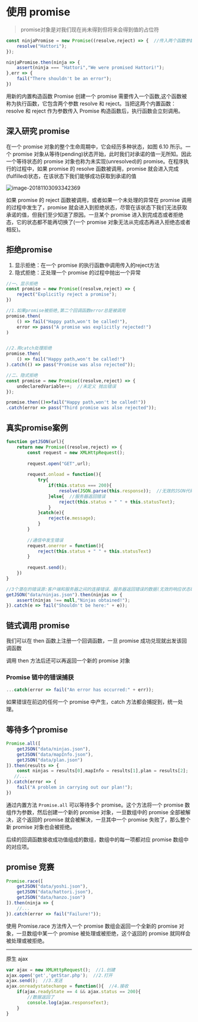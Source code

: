 # 使用 promise

> promise对象是对我们现在尚未得到但将来会得到值的占位符



```javascript
const ninjaPromise = new Promise((resolve,reject) => {  //传入两个函数参数
    resolve("Hattori");
});

ninjaPromise.then(ninja => {
    assert(ninja === "Hattori","We were promised Hattori!");
},err => {
    fail("There shouldn't be an error");
})
```



用新的内置构造函数 Promise 创建一个 promise 需要传入一个函数,这个函数被称为执行函数，它包含两个参数 resolve 和 reject。当把这两个内置函数：resolve 和 reject 作为参数传入 Promise 构造函数后，执行函数会立刻调用。



## 深入研究 promise

在一个 promise 对象的整个生命周期中，它会经历多种状态，如图 6.10 所示。一个 promise 对象从等待(pending)状态开始，此时我们对承诺的值一无所知。因此一个等待状态的 promise 对象也称为未实现(unresolved)的 promise。在程序执行的过程中，如果 promise 的 resolve 函数被调用，promise 就会进入完成(fulfilled)状态，在该状态下我们能够成功获取到承诺的值

![image-20181103093342369](/Users/smiler/notebook/gitbook/javascript/JavaScript忍者秘籍/chapter6/image-20181103093342369.png)



如果 promise 的 reject 函数被调用，或者如果一个未处理的异常在 promise 调用的过程中发生了，promise 就会进入到拒绝状态，尽管在该状态下我们无法获取承诺的值，但我们至少知道了原因。一旦某个 promise 进入到完成态或者拒绝态，它的状态都不能再切换了(一个 promise 对象无法从完成态再进入拒绝态或者相反)。



## 拒绝promise

1. 显示拒绝：在一个 promise 的执行函数中调用传入的reject方法
2. 隐式拒绝：正处理一个 promise 的过程中抛出一个异常

```javascript
//一、显示拒绝
const promise = new Promise((resolve,reject) => {
    reject("Explicitly reject a promise");
})

//1.如果promise被拒绝,第二个回调函数error总是被调用
promise.then(
	() => fail("Happy path,won't be called!"),
    error => pass("A promise was explicitly rejected!")
)


//2.用catch处理拒绝
promise.then(
	() => fail("Happy path,won't be called!")
).catch(() => pass("Promise was also rejected"));
```

```javascript
//二、隐式拒绝
const promise = new Promise((resolve,reject) => {
    undeclaredVariable++;  //未定义 抛出错误
});

promise.then(()=>fail("Happy path,won't be called!"))
.catch(error => pass("Third promise was alse rejected"));
```



## 真实promise案例

```javascript
function getJSON(url){
    return new Promise((resolve,reject) => {
        const request = new XMLHttpRequest();
        
        request.open("GET",url);
        
        request.onload = function(){
            try{
                if(this.status === 200){
                    resolve(JSON.parse(this.response));  //无效的JSON代码
                }else{  //服务器返回错误
                    reject(this.status + " " + this.statusText);
                }
            }catch(e){
                reject(e.message);
            }
        }
        
        //通信中发生错误
        request.onerror = function(){
            reject(this.status + " " + this.statusText)
        }
        
        request.send();
    })
}

//3个潜在的错误源:客户端和服务器之间的连接错误、服务器返回错误的数据(无效的响应状态码)、无效的JSON代码
getJSON("data/ninjas.json").then(ninjas => {
    assert(ninjas !== null,"Ninjas obtained!");
}).catch(e => fail("Shouldn't be here:" + e));
```



## 链式调用 promise

我们可以在 then 函数上注册一个回调函数，一旦 promise 成功兑现就出发该回调函数

调用 then 方法后还可以再返回一个新的 promise 对象



### Promise 链中的错误捕获

```javascript
...catch(error => fail("An error has occurred:" + err));
```

如果错误在前边的任何一个 promise 中产生，catch 方法都会捕捉到，统一处理。



## 等待多个promise

```javascript
Promise.all([
    getJSON("data/ninjas.json"),
    getJSON("data/mapInfo.json"),
    getJSON("data/plan.json")
]).then(results => {
    const ninjas = results[0],mapInfo = results[1],plan = results[2];
   //...
}).catch(error => {
    fail("A problem in carrying out our plan!");
})
```

通过内置方法 `Promise.all` 可以等待多个 promise。这个方法将一个 promise 数组作为参数，然后创建一个新的 promise 对象，一旦数组中的 promise 全部被解决，这个返回的 promise 就会被解决，一旦其中一个 promise 失败了，那么整个新 promise 对象也会被拒绝。

后续的回调函数接收成功值组成的数组，数组中的每一项都对应 promise 数组中的对应项。



## promise 竞赛

```javascript
Promise.race([
    getJSON("data/yoshi.json"),
    getJSON("data/hattori.json"),
    getJSON("data/hanzo.json")
]).then(ninja => {
    //...
}).catch(error => fail("Failure!"));
```

使用 Promise.race 方法传入一个 promise 数组会返回一个全新的 promise 对象，一旦数组中某一个 promise 被处理或被拒绝，这个返回的 promise 就同样会被处理或被拒绝。























---

原生 ajax

```javascript
var ajax = new XMLHttpRequest();  //1.创建
ajax.open('get','getStar.php');  //2.打开
ajax.send();  //3.发送
ajax.onreadystatechange = function(){  //4.接收
    if(ajax.readyState == 4 && ajax.status == 200){
        //数据返回了
        console.log(ajax.responseText);
    }
}
```























